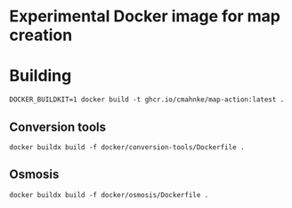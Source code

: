 Experimental Docker image for map creation
==========================================

# Building

```
DOCKER_BUILDKIT=1 docker build -t ghcr.io/cmahnke/map-action:latest .
```

## Conversion tools

```
docker buildx build -f docker/conversion-tools/Dockerfile .
```

## Osmosis

```
docker buildx build -f docker/osmosis/Dockerfile .
```
